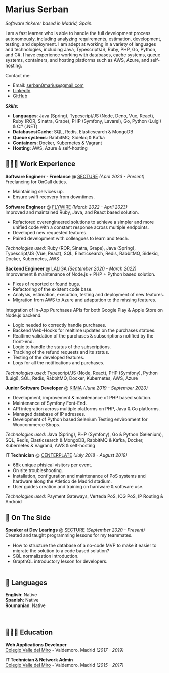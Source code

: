# Marius Serban

_Software tinkerer based in Madrid, Spain._

I am a fast learner who is able to handle the full development process autonomously, including analyzing requirements, estimation, development, testing, and deployment. I am adept at working in a variety of languages and technologies, including Java, Typescript/JS, Ruby, PHP, Go, Python, and C#. I have experience working with databases, cache systems, queue systems, containers, and hosting platforms such as AWS, Azure, and self-hosting.

Contact me:
- Email: serban0marius@gmail.com
- [LinkedIn](https://www.linkedin.com/in/serban-marius/)
- [GitHub](https://github.com/serban-marius/)

**_Skills:_** 
  - **Languages**: Java (Spring), Typescript/JS (Node, Deno, Vue, React), Ruby (ROR, Sinatra, Grape), PHP (Symfony, Lavarel), Go, Python (Luigi) & C# (.NET)
  - **Databases/Cache**: SQL, Redis, Elasticsearch & MongoDB
  - **Queue systems**: RabbitMQ, Sidekiq & Kafka
  - **Containers**: Docker, Kubernetes & Vagrant
  - **Hosting**: AWS, Azure & self-hosting

## 👩🏼‍💻 Work Experience

**Software Engineer - Freelance** @ [SECTURE](https://secture.com) _(April 2023 - Present)_ <br>
Freelancing for OnCall duties. 
- Maintaining services up.
- Ensure swift recovery from downtimes.

**Software Engineer** @ [FLYWIRE](https://www.flywire.com/) _(March 2022 - April 2023)_ <br>
Improved and maintained Ruby, Java, and React based solution.
  - Refactored overengineered solutions to achieve a simpler and more unified code with a constant response across multiple endpoints.
  - Developed new requested features.
  - Paired development with colleagues to learn and teach.

_Technologies used:_ Ruby (ROR, Sinatra, Grape), Java (Spring), Typescript/JS (Vue, React), SQL, Elasticsearch, Redis, RabbitMQ, Sidekiq, Docker, Kubernetes, AWS

**Backend Engineer** @ [LALIGA](https://www.laliga.com/) _(September 2020 - March 2022)_ <br>
Improvement & maintenance of Node.js + PHP + Python based solution. <br>
  - Fixes of reported or found bugs.
  - Refactoring of the existent code base.
  - Analysis, estimation, execution, testing and deployment of new features.
  - Migration from AWS to Azure and adaptation to the missing features. <br>

Integration of In-App Purchases APIs for both Google Play & Apple Store on Node.js backend. <br>
  - Logic needed to correctly handle purchases.
  - Backend Web-Hooks for realtime updates on the purchases statues.
  - Realtime validation of the purchases & subscriptions notified by the front-end. 
  - Logic to handle the status of the subscriptions. 
  - Tracking of the refund requests and its status.
  - Testing of the developed features.
  - Logs for all the notifications and purchases. <br>

_Technologies used:_ Typescript/JS (Node, React), PHP (Symfony), Python (Luigi), SQL, Redis, RabbitMQ, Docker, Kubernetes, AWS, Azure

**Junior Software Developer** @ [KIMIA](https://kimiagroup.com/) _(June 2019 - September 2020)_ <br>
  - Development, improvement & maintenance of PHP based solution.
  - Maintenance of Symfony Font-End.
  - API integration across multiple platforms on PHP, Java & Go platforms.
  - Managed database of IP adresses.
  - Development of Python based Selenium Testing environment for Woocommerce Shops. <br>

_Technologies used:_ Java (Spring), PHP (Symfony), Go & Python (Selenium), SQL, Redis, Elasticsearch & MongoDB, RabbitMQ & Kafka, Docker, Kubernetes & Vagrand, AWS & self-hosting 

**IT Technician** @ [CENTERPLATE](https://centerplate.co.uk/) _(July 2018 - August 2019)_ <br>
  - 68k unique phisical visitors per event.
  - On site troubleshooting.
  - Installation, configuration and maintenance of PoS systems and hardware along the Atletico de Madrid stadium.
  - User guides creation and training on hardware & software use. <br>

_Technologies used:_ Payment Gateways, Verteda PoS, ICG PoS, IP Routing & Android

## 📌 On The Side

**Speaker at Dev Learings** @ [SECTURE](https://secture.com/) _(September 2020 - Present)_ <br>
Created and taught programming lessons for my teammates.
- How to structure the database of a no-code MVP to make it easier to migrate the solution to a code based solution?
- SQL normalization introduction.
- GrapthQL introductory lesson for developers.
  <br><br>

## 💬 Languages

**English**: Native <br>
**Spanish**: Native <br>
**Roumanian**: Native <br>
<br><br>

## 👩🏼‍🎓 Education

**Web Applications Developer**<br>
[Colegio Valle del Miro](https://www.colegiovalledelmiro.es/) - Valdemoro, Madrid _(2017 - 2019)_

**IT Technician & Network Admin**<br>
[Colegio Valle del Miro](https://www.colegiovalledelmiro.es/) - Valdemoro, Madrid _(2015 - 2017)_
